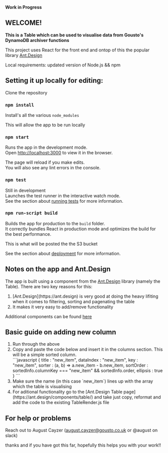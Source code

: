 **Work in Progress**

## WELCOME!

**This is a Table which can be used to visualise data from Gousto's DynamoDB archiver functions**

This project uses React for the front end and ontop of this the popular library [Ant.Design](https://ant.design)<br />

Local requirements: updated version of Node.js && npm<br />

## Setting it up locally for editing:

Clone the repository<br /> 

### `npm install`

Install's all the various `node_modules`<br />

This will allow the app to be run locally

### `npm start`

Runs the app in the development mode.<br />
Open [http://localhost:3000](http://localhost:3000) to view it in the browser.

The page will reload if you make edits.<br />
You will also see any lint errors in the console.

### `npm test`

Still in development<br />
Launches the test runner in the interactive watch mode.<br />
See the section about [running tests](https://facebook.github.io/create-react-app/docs/running-tests) for more information.

### `npm run-script build`

Builds the app for production to the `build` folder.<br />
It correctly bundles React in production mode and optimizes the build for the best performance.

This is what will be posted the the S3 bucket<br />

See the section about [deployment](https://facebook.github.io/create-react-app/docs/deployment) for more information.

## Notes on the app and Ant.Design

The app is built using a component from the [Ant.Design](https://ant.design) library (namely the Table). There are two key reasons for this:<br/>
<ol>
<li>[Ant.Design](https://ant.design) is very good at doing the heavy lifiting when it comes to filtering, sorting and pagenating the table</li> 
<li>It makes it very easy to add/remove functionality</li> 
</ol>

Additional components can be found [here](https://ant.design/components/table/)

## Basic guide on adding new column

<ol>
<li>Run through the above</li> 
<li>Copy and paste the code below and insert it in the columns section. This will be a simple sorted column.</li> 
```javascript
{
    title     : "new_item",
    dataIndex : "new_item",
    key       : "new_item",
    sorter    : (a, b) => a.new_item - b.new_item,
    sortOrder : sortedInfo.columnKey === "new_item" && sortedInfo.order,
    ellipsis  : true
}
```
<li>Make sure the name (in this case `new_item`) lines up with the array which the table is visualising</li>
<li>For aditional functionality go to the [Ant.Design Table page](https://ant.design/components/table/) and take just copy, reformat and add the code to the existing TableRender.js file</li>
</ol>

## For help or problems

Reach out to August Cayzer (august.cayzer@gousto.co.uk or @august on slack)

thanks and if you have got this far, hopefully this helps you with your work!!


